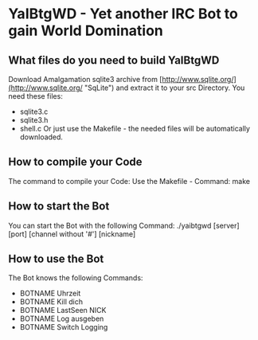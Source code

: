 YaIBtgWD - Yet another IRC Bot to gain World Domination
=======================================================

What files do you need to build YaIBtgWD
----------------------------------------
Download Amalgamation sqlite3 archive from [http://www.sqlite.org/](http://www.sqlite.org/ "SqLite") and extract it to your src Directory.
You need these files:
* sqlite3.c
* sqlite3.h
* shell.c
Or just use the Makefile - the needed files will be automatically downloaded.

How to compile your Code
------------------------
The command to compile your Code:
Use the Makefile - Command: make

How to start the Bot
--------------------
You can start the Bot with the following Command:
./yaibtgwd [server] [port] [channel without '#'] [nickname]

How to use the Bot
------------------
The Bot knows the following Commands:
* BOTNAME Uhrzeit
* BOTNAME Kill dich
* BOTNAME LastSeen NICK
* BOTNAME Log ausgeben
* BOTNAME Switch Logging
